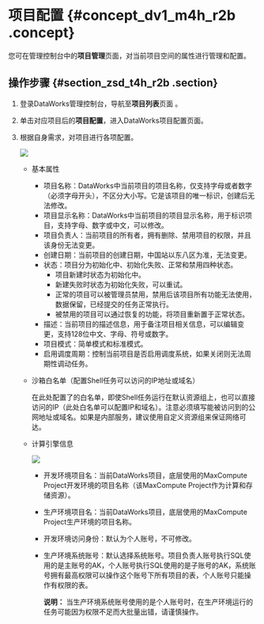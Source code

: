 # 项目配置 {#concept_dv1_m4h_r2b .concept}

您可在管理控制台中的**项目管理**页面，对当前项目空间的属性进行管理和配置。

## 操作步骤 {#section_zsd_t4h_r2b .section}

1.  登录DataWorks管理控制台，导航至**项目列表**页面 。
2.  单击对应项目后的**项目配置**，进入DataWorks项目配置页面。
3.  根据自身需求，对项目进行各项配置。

    ![](http://static-aliyun-doc.oss-cn-hangzhou.aliyuncs.com/assets/img/16386/15481780608744_zh-CN.png)

    -   基本属性
        -   项目名称：DataWorks中当前项目的项目名称，仅支持字母或者数字（必须字母开头），不区分大小写。它是该项目的唯一标识，创建后无法修改。
        -   项目显示名称：DataWorks中当前项目的项目显示名称，用于标识项目，支持字母、数字或中文，可以修改。
        -   项目负责人：当前项目的所有者，拥有删除、禁用项目的权限，并且该身份无法变更。
        -   创建日期：当前项目的创建日期，中国站以东八区为准，无法变更。
        -   状态：项目分为初始化中、初始化失败、正常和禁用四种状态。
            -   项目新建时状态为初始化中。
            -   新建失败时状态为初始化失败，可以重试。
            -   正常的项目可以被管理员禁用，禁用后该项目所有功能无法使用，数据保留，已经提交的任务正常执行。
            -   被禁用的项目可以通过恢复的功能，将项目重新置于正常状态。
        -   描述：当前项目的描述信息，用于备注项目相关信息，可以编辑变更，支持128位中文、字母、符号或数字。
        -   项目模式：简单模式和标准模式。
        -   启用调度周期：控制当前项目是否启用调度系统，如果关闭则无法周期性调动任务。
    -   沙箱白名单（配置Shell任务可以访问的IP地址或域名）

        在此处配置了的白名单，即使Shell任务运行在默认资源组上，也可以直接访问的IP（此处白名单可以配置IP和域名）。注意必须填写能被访问到的公网地址或域名。如果是内部服务，建议使用自定义资源组来保证网络可达。

    -   计算引擎信息

        ![](http://static-aliyun-doc.oss-cn-hangzhou.aliyuncs.com/assets/img/16386/15481780608745_zh-CN.png)

        -   开发环境项目名：当前DataWorks项目，底层使用的MaxCompute Project开发环境的项目名称（该MaxCompute Project作为计算和存储资源）。
        -   生产环境项目名：当前DataWorks项目，底层使用的MaxCompute Project生产环境的项目名称。
        -   开发环境访问身份：默认为个人账号，不可修改。
        -   生产环境系统账号：默认选择系统账号。项目负责人账号执行SQL使用的是主账号的AK，个人账号执行SQL使用的是子账号的AK，系统账号拥有最高权限可以操作这个账号下所有项目的表，个人账号只能操作有权限的表。

            **说明：** 当生产环境系统账号使用的是个人账号时，在生产环境运行的任务可能因为权限不足而大批量出错，请谨慎操作。


